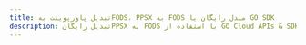 ---title: تبدیل پاورپوینت بهFODS، PPSX به FODS مبدل رایگان یا GO SDKdescription: تبدیل رایگانPPSX به FODS با استفاده از GO Cloud APIs & SDK. همچنین اسناد Microsoft PowerPoint را در Cloud ایجاد، ویرایش و رندر کنید.---